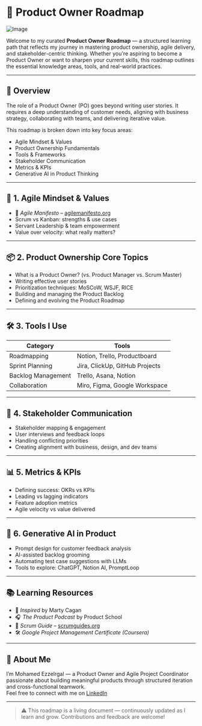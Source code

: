 # 🧭 Product Owner Roadmap

![Image](https://github.com/user-attachments/assets/2ac15517-c917-45a2-af24-84325e3ed1c2)

Welcome to my curated **Product Owner Roadmap** — a structured learning path that reflects my journey in mastering product ownership, agile delivery, and stakeholder-centric thinking. Whether you're aspiring to become a Product Owner or want to sharpen your current skills, this roadmap outlines the essential knowledge areas, tools, and real-world practices.

---

## 📌 Overview

The role of a Product Owner (PO) goes beyond writing user stories. It requires a deep understanding of customer needs, aligning with business strategy, collaborating with teams, and delivering iterative value.

This roadmap is broken down into key focus areas:

- Agile Mindset & Values
- Product Ownership Fundamentals
- Tools & Frameworks
- Stakeholder Communication
- Metrics & KPIs
- Generative AI in Product Thinking

---

## 🧠 1. Agile Mindset & Values

- 📘 *Agile Manifesto* – [agilemanifesto.org](https://agilemanifesto.org/)
- Scrum vs Kanban: strengths & use cases
- Servant Leadership & team empowerment
- Value over velocity: what really matters?

---

## 📦 2. Product Ownership Core Topics

- What is a Product Owner? (vs. Product Manager vs. Scrum Master)
- Writing effective user stories
- Prioritization techniques: MoSCoW, WSJF, RICE
- Building and managing the Product Backlog
- Defining and evolving the Product Roadmap

---

## 🛠 3. Tools I Use

| Category             | Tools                              |
|----------------------|------------------------------------|
| Roadmapping          | Notion, Trello, Productboard       |
| Sprint Planning      | Jira, ClickUp, GitHub Projects     |
| Backlog Management   | Trello, Asana, Notion              |
| Collaboration        | Miro, Figma, Google Workspace      |

---

## 👥 4. Stakeholder Communication

- Stakeholder mapping & engagement
- User interviews and feedback loops
- Handling conflicting priorities
- Creating alignment with business, design, and dev teams

---

## 📊 5. Metrics & KPIs

- Defining success: OKRs vs KPIs
- Leading vs lagging indicators
- Feature adoption metrics
- Agile velocity vs value delivered

---

## 🤖 6. Generative AI in Product

- Prompt design for customer feedback analysis
- AI-assisted backlog grooming
- Automating test case suggestions with LLMs
- Tools to explore: ChatGPT, Notion AI, PromptLoop

---

## 📚 Learning Resources

- 📖 *Inspired* by Marty Cagan  
- 🎧 *The Product Podcast* by Product School  
- 📘 *Scrum Guide* – [scrumguides.org](https://scrumguides.org)  
- 🛠 *Google Project Management Certificate (Coursera)*

---

## 👋 About Me

I’m Mohamed Ezzelrgal — a Product Owner and Agile Project Coordinator passionate about building meaningful products through structured iteration and cross-functional teamwork.  
Feel free to connect with me on [LinkedIn](https://www.linkedin.com/in/mohamed-ezzelrgal/)

---

> ⚠️ This roadmap is a living document — continuously updated as I learn and grow. Contributions and feedback are welcome!

